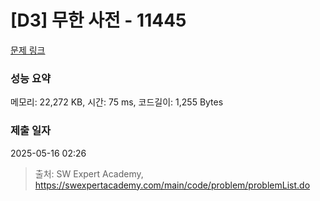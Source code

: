 # [D3] 무한 사전 - 11445 

[문제 링크](https://swexpertacademy.com/main/code/problem/problemDetail.do?contestProbId=AXdHwI1aCy0DFAS5) 

### 성능 요약

메모리: 22,272 KB, 시간: 75 ms, 코드길이: 1,255 Bytes

### 제출 일자

2025-05-16 02:26



> 출처: SW Expert Academy, https://swexpertacademy.com/main/code/problem/problemList.do